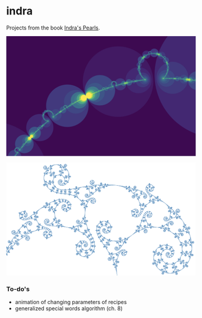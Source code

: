 # indra

Projects from the book [Indra's Pearls](http://klein.math.okstate.edu/IndrasPearls/).

![necklace](images/ch6/necklace-zoom.png)

![spirals](images/ch8/spirals-zoom.png)

### To-do's

* animation of changing parameters of recipes
* generalized special words algorithm (ch. 8)
